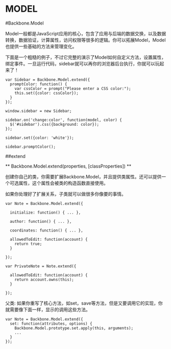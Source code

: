 MODEL
=====================

#Backbone.Model

Model一般都是JavaScript应用的核心，包含了应用与后端的数据交换，以及数据转换，数据验证，计算属性，访问权限等很多的逻辑。你可以拓展Model，Model也提供一些基础的方法来管理变化。

下面是一个粗糙的例子，不过它完整的演示了Model如何自定义方法，设置属性，绑定事件。一旦运行代码，sidebar就可以再你的浏览器后台执行，你就可以玩起来了！

```
var Sidebar = Backbone.Model.extend({
  promptColor: function() {
    var cssColor = prompt("Please enter a CSS color:");
    this.set({color: cssColor});
  }
});

window.sidebar = new Sidebar;

sidebar.on('change:color', function(model, color) {
  $('#sidebar').css({background: color});
});

sidebar.set({color: 'white'});

sidebar.promptColor();
```

##extend 

** Backbone.Model.extend(properties, [classProperties]) **


创建你自己的类，你需要扩展Backbone.Model，并且提供类属性。还可以提供一个可选属性，这个属性会被类的构造函数直接使用。

如果你处理好了扩展关系，子类就可以做很多你像要的事情。

```
var Note = Backbone.Model.extend({

  initialize: function() { ... },

  author: function() { ... },

  coordinates: function() { ... },

  allowedToEdit: function(account) {
    return true;
  }

});

var PrivateNote = Note.extend({

  allowedToEdit: function(account) {
    return account.owns(this);
  }

});
```

父类: 如果你重写了核心方法，如set，save等方法，但是又要调用它的实现，你就需要像下面一样，显示的调用这些方法。

```
var Note = Backbone.Model.extend({
  set: function(attributes, options) {
    Backbone.Model.prototype.set.apply(this, arguments);
    ...
  }
});
```
